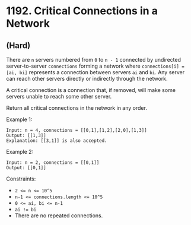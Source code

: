 # 1192. Critical Connections in a Network
## (Hard)

There are `n` servers numbered from `0` to `n - 1` connected by undirected server-to-server `connections` forming a network where `connections[i] = [ai, bi]` represents a connection between servers `ai` and `bi`. Any server can reach other servers directly or indirectly through the network.

A critical connection is a connection that, if removed, will make some servers unable to reach some other server.

Return all critical connections in the network in any order.

 

Example 1:

```
Input: n = 4, connections = [[0,1],[1,2],[2,0],[1,3]]
Output: [[1,3]]
Explanation: [[3,1]] is also accepted.
```

Example 2:

```
Input: n = 2, connections = [[0,1]]
Output: [[0,1]]
```

Constraints:

- `2 <= n <= 10^5`
- `n-1 <= connections.length <= 10^5`
- `0 <= ai, bi <= n-1`
- `ai != bi`
- There are no repeated connections.